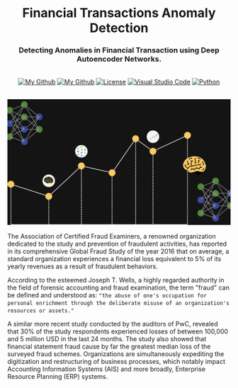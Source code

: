 <h1 align="center">Financial Transactions Anomaly Detection</h1>
  <h3 align="center">Detecting Anomalies in Financial Transaction using Deep Autoencoder Networks.</h3>

</div>

<br/>

<div align="center">
  <a href="#"><img alt="My Github" src="https://img.shields.io/badge/Still%20being%20fixed!-8A2BE2"></a>
  <a href="https://github.com/AndrewKim2807"><img alt="My Github" src="https://img.shields.io/badge/GitHub-%23121011.svg?logo=github&logoColor=white"></a>
  <a href="https://github.com/AndrewKim2807/Music-Recommendation-System"><img alt="License" src="https://img.shields.io/badge/License-MIT-red"></a>
  <a href="#"><img alt="Visual Studio Code" src="https://img.shields.io/badge/Visual%20Studio%20Code-0078d7.svg?logo=visual-studio-code&logoColor=white"></a>
  <a href="#"><img alt="Python" src="https://img.shields.io/badge/Python-3776AB?logo=python&logoColor=fff"></a>
</div>

<br/>



![Thumbnail](https://github.com/AndrewKim2807/Financial-Anomaly-Detection/blob/main/Live%20Anomaly%20Detection%20in%20Financial%20Transactions.png)

The Association of Certified Fraud Examiners, a renowned organization dedicated to the study and prevention of fraudulent activities, has reported in its comprehensive Global Fraud Study of the year 2016 that on average, a standard organization experiences a financial loss equivalent to 5% of its yearly revenues as a result of fraudulent behaviors.

According to the esteemed Joseph T. Wells, a highly regarded authority in the field of forensic accounting and fraud examination, the term "fraud" can be defined and understood as:
```"the abuse of one's occupation for personal enrichment through the deliberate misuse of an organization's resources or assets."```

A similar more recent study conducted by the auditors of PwC, revealed that 30% of the study respondents experienced losses of between 100,000 and 5 million USD in the last 24 months. The study also showed that financial statement fraud cause by far the greatest median loss of the surveyed fraud schemes. Organizations are simultaneously expediting the digitization and restructuring of business processes, which notably impact Accounting Information Systems (AIS) and more broadly, Enterprise Resource Planning (ERP) systems.

